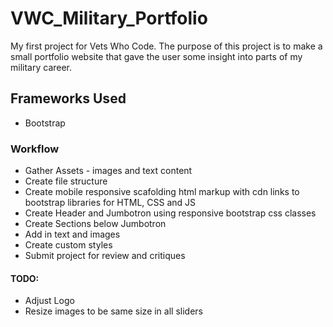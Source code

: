﻿# VWC_Military_Portfolio
My first project for Vets Who Code. The purpose of this project is to make a small portfolio website that gave the user some insight into parts of my military career.
## Frameworks Used
* Bootstrap

### Workflow
* Gather Assets - images and text content
* Create file structure
* Create mobile responsive scafolding html markup with cdn links to bootstrap libraries for HTML, CSS and JS
* Create Header and Jumbotron using responsive bootstrap css classes 
* Create Sections below Jumbotron
* Add in text and images
* Create custom styles
* Submit project for review and critiques

#### TODO:
* Adjust Logo
* Resize images to be same size in all sliders 



